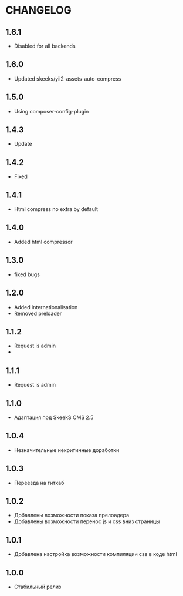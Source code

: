 CHANGELOG
==============

1.6.1
-----------------
 * Disabled for all backends
 
1.6.0
-----------------
 * Updated skeeks/yii2-assets-auto-compress 
 
1.5.0
-----------------
 * Using composer-config-plugin
 
1.4.3
-----------------
  * Update
  
1.4.2
-----------------
  * Fixed
  
1.4.1
-----------------
  * Html compress no extra by default

1.4.0
-----------------
  * Added html compressor

1.3.0
-----------------
  * fixed bugs

1.2.0
-----------------
  * Added internationalisation
  * Removed preloader
  
1.1.2
-----------------
  * Request is admin
  * 

1.1.1
-----------------
  * Request is admin

1.1.0
-----------------
  * Адаптация под SkeekS CMS 2.5

1.0.4
-----------------
  * Незначительные некритичные доработки

1.0.3
-----------------
  * Переезда на гитхаб

1.0.2
-----------------
  * Добавлены возможности показа прелоадера
  * Добавлены возможности перенос js и css вниз страницы

1.0.1
-----------------
  * Добавлена настройка возможности компиляции css в коде html

1.0.0
-----------------
  * Стабильный релиз
